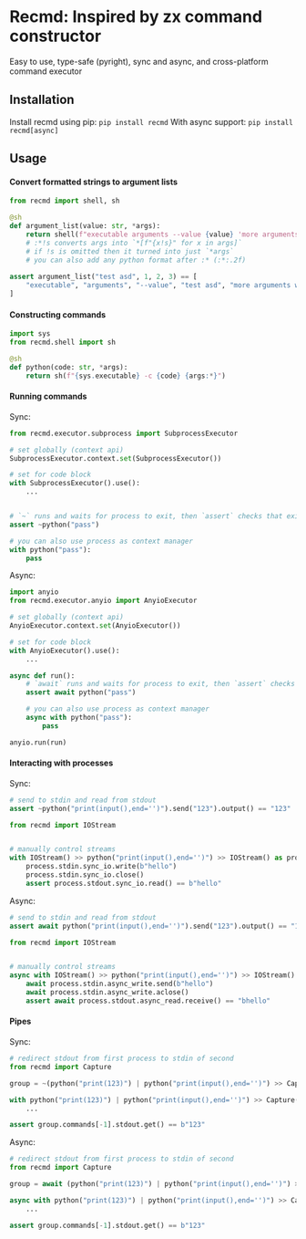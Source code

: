 # Recmd: Inspired by zx command constructor

Easy to use, type-safe (pyright), sync and async, and cross-platform command executor

## Installation

Install recmd using pip: `pip install recmd`
With async support: `pip install recmd[async]`

## Usage

#### Convert formatted strings to argument lists

```py
from recmd import shell, sh

@sh
def argument_list(value: str, *args):
    return shell(f"executable arguments --value {value} 'more arguments with {value}' {args:*!s}")
    # :*!s converts args into `*[f"{x!s}" for x in args]`
    # if !s is omitted then it turned into just `*args`
    # you can also add any python format after :* (:*:.2f)
  
assert argument_list("test asd", 1, 2, 3) == [
    "executable", "arguments", "--value", "test asd", "more arguments with test asd", "1", "2", "3"
]
```

#### Constructing commands

```py
import sys
from recmd.shell import sh

@sh
def python(code: str, *args):
    return sh(f"{sys.executable} -c {code} {args:*}")

```

#### Running commands

Sync:

```py
from recmd.executor.subprocess import SubprocessExecutor

# set globally (context api)
SubprocessExecutor.context.set(SubprocessExecutor())

# set for code block
with SubprocessExecutor().use():
    ...


# `~` runs and waits for process to exit, then `assert` checks that exit code == 0
assert ~python("pass")

# you can also use process as context manager
with python("pass"):
    pass

```

Async:

```py
import anyio
from recmd.executor.anyio import AnyioExecutor

# set globally (context api)
AnyioExecutor.context.set(AnyioExecutor())

# set for code block
with AnyioExecutor().use():
    ...

async def run():
    # `await` runs and waits for process to exit, then `assert` checks that exit code == 0
    assert await python("pass")

    # you can also use process as context manager
    async with python("pass"):
        pass

anyio.run(run)
```

#### Interacting with processes

Sync:

```py
# send to stdin and read from stdout
assert ~python("print(input(),end='')").send("123").output() == "123"

from recmd import IOStream


# manually control streams
with IOStream() >> python("print(input(),end='')") >> IOStream() as process:
    process.stdin.sync_io.write(b"hello")
    process.stdin.sync_io.close()
    assert process.stdout.sync_io.read() == b"hello"
```

Async:

```py
# send to stdin and read from stdout
assert await python("print(input(),end='')").send("123").output() == "123"

from recmd import IOStream


# manually control streams
async with IOStream() >> python("print(input(),end='')") >> IOStream() as process:
    await process.stdin.async_write.send(b"hello")
    await process.stdin.async_write.aclose()
    assert await process.stdout.async_read.receive() == "bhello"
```

#### Pipes

Sync:

```py
# redirect stdout from first process to stdin of second
from recmd import Capture

group = ~(python("print(123)") | python("print(input(),end='')") >> Capture())

with python("print(123)") | python("print(input(),end='')") >> Capture() as group:
    ...

assert group.commands[-1].stdout.get() == b"123"
```

Async:

```py
# redirect stdout from first process to stdin of second
from recmd import Capture

group = await (python("print(123)") | python("print(input(),end='')") >> Capture())

async with python("print(123)") | python("print(input(),end='')") >> Capture() as group:
    ...

assert group.commands[-1].stdout.get() == b"123"
```
